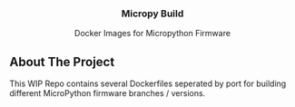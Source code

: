 <!-- PROJECT LOGO -->
<p align="center">
  <h3 align="center">Micropy Build</h3>

  <p align="center">
    Docker Images for Micropython Firmware
</p>


<!-- ABOUT THE PROJECT -->
## About The Project

This WIP Repo contains several Dockerfiles seperated by port for building different MicroPython firmware
branches / versions.